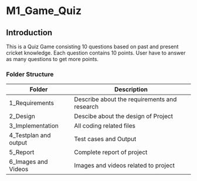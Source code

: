 # M1_Game_Quiz





## Introduction

This is a Quiz Game consisting 10 questions based on past and present cricket knowledge. Each question contains 10 points. User have to answer as many questions to get more points.


### Folder Structure

| Folder | Description |
|--------| ----------- |
| 1_Requirements | Describe about the requirements and research |
| 2_Design| Descibe about the design of Project |
| 3_Implementation| All coding related files |
| 4_Testplan and output| Test cases and Output |
| 5_Report| Complete report of project |
| 6_Images and Videos| Images and videos related to project|
